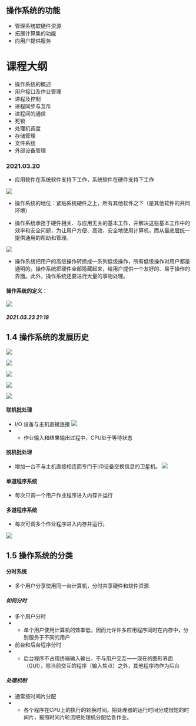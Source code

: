 ## 操作系统的功能
* 管理系统软硬件资源
* 拓展计算集的功能
* 向用户提供服务

# 课程大纲
* 操作系统的概述
* 用户接口及作业管理
* 进程及控制
* 进程同步与互斥
* 进程间的通信
* 死锁
* 处理机调度
* 存储管理
* 文件系统
* 外部设备管理

### 2021.03.20

* 应用软件在系统软件支持下工作，系统软件在硬件支持下工作

![](MDimgs/2021-03-20-11-12-52.png)

* 操作系统的地位：紧贴系统硬件之上，所有其他软件之下（是其他软件的共同环境）

* 操作系统承担于硬件相关、与应用无关的基本工作，并解决这些基本工作中的效率和安全问题，为让用户方便、高效、安全地使用计算机，而从最底层统一提供通用的帮助和管理。

![](MDimgs/2021-03-20-11-19-44.png)

* 操作系统把用户的高级操作转换成一系列低级操作，所有低级操作对用户都是通明的。操作系统把硬件全部隐藏起来，给用户提供一个友好的、易于操作的界面。此外，操作系统还要进行大量的事物处理。

#### 操作系统的定义：
![](MDimgs/2021-03-20-11-22-36.png)


##### 2021.03.23 21:18
## 1.4 操作系统的发展历史
![](MDimgs/2021-03-23-21-18-57.png)

![](MDimgs/2021-03-23-21-20-03.png)

![](MDimgs/2021-03-23-21-21-50.png)

![](MDimgs/2021-03-23-21-22-01.png)

![](MDimgs/2021-03-23-21-22-33.png)

#### 联机批处理
* I/O 设备与主机直接连接
![](MDimgs/2021-03-23-21-24-17.png)
* * 作业输入和结果输出过程中，CPU处于等待状态

#### 脱机批处理
* 增加一台不与主机直接相连而专门于I/0设备交换信息的卫星机。
![](MDimgs/2021-03-23-21-28-46.png)

#### 单道程序系统
* 每次只调一个用户作业程序进入内存并运行

#### 多道程序系统
* 每次可调多个作业程序进入内存并运行。

![](MDimgs/2021-03-23-21-33-02.png)

## 1.5 操作系统的分类

#### 分时系统
* 多个用户分享使用同一台计算机，分时共享硬件和软件资源

##### 如何分时
* 多个用户分时
* * 单个用户使用计算机的效率低，因而允许许多应用程序同时在内存中，分别服务于不同的用户
* 前台和后台程序分时
* * 后台程序不占用终端输入输出，不与用户交互——现在的图形界面（GUI），除当前交互的程序（输入焦点）之外，其他程序均作为后台

##### 处理机制
* 通常按时间片分配
* * 各个程序在CPU上的执行的轮换时间。把处理器的运行时间分成很短的时间片，按照时间片轮流吧处理机分配给各作业。
